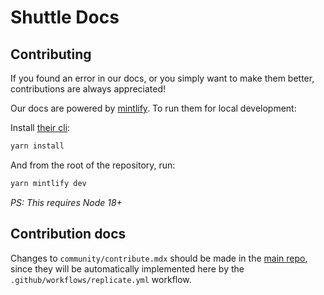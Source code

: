 # Shuttle Docs
## Contributing
If you found an error in our docs, or you simply want to make them better, contributions are always appreciated!

Our docs are powered by [mintlify](https://mintlify.com/). To run them for local development:

Install [their cli](https://www.npmjs.com/package/mintlify):

```bash
yarn install
```

And from the root of the repository, run:

```bash
yarn mintlify dev
```

*PS: This requires Node 18+*

## Contribution docs

Changes to `community/contribute.mdx` should be made in the [main repo](https://github.com/shuttle-hq/shuttle/blob/main/CONTRIBUTING.md),
since they will be automatically implemented here by the `.github/workflows/replicate.yml` workflow.
